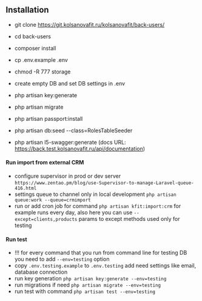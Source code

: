 ## Installation

- git clone https://git.kolsanovafit.ru/kolsanovafit/back-users/
- cd back-users
- composer install
- cp .env.example .env
- chmod -R 777 storage
- create empty DB and set DB settings in .env
- php artisan key:generate
- php artisan migrate
- php artisan passport:install

- php artisan db:seed --class=RolesTableSeeder
- php artisan l5-swagger:generate (docs URL: https://back.test.kolsanovafit.ru/api/documentation)

#### Run import from external CRM

- configure supervisor in prod or dev server `https://www.zentao.pm/blog/use-Supervisor-to-manage-Laravel-queue-416.html`
- settings queue to channel only in local development ```php artisan queue:work --queue=crmimport```
- run or add cron job for command ```php artisan kfit:import:crm``` for example runs every day, also here you can use ```--except=clients,products``` params to except methods used only for testing

#### Run test
- !!! for every command that you run from command line for testing DB you need to add ```--env=testing``` option
- copy ```.env.testing.example``` to ```.env.testing``` add need settings like email, database connection
- run key generation ```php artisan key:generate --env=testing```
- run migrations if need ```php artisan migrate --env=testing```
- run test with command ```php artisan test --env=testing```
